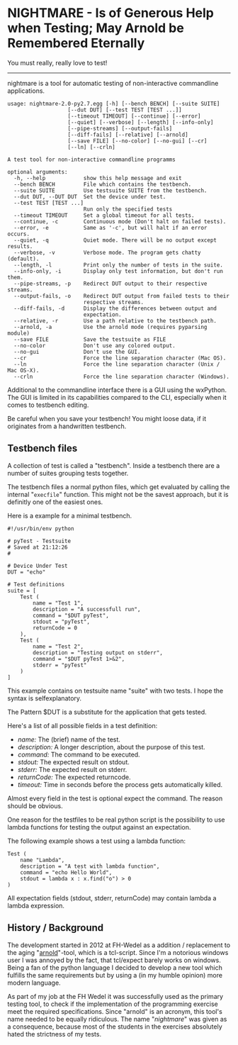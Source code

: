 NIGHTMARE - Is of Generous Help when Testing; May Arnold be Remembered Eternally
================================================================================
You must really, really love to test!

---

nightmare is a tool for automatic testing of non-interactive commandline 
applications.

	usage: nightmare-2.0-py2.7.egg [-h] [--bench BENCH] [--suite SUITE]
				       [--dut DUT] [--test TEST [TEST ...]]
				       [--timeout TIMEOUT] [--continue] [--error]
				       [--quiet] [--verbose] [--length] [--info-only]
				       [--pipe-streams] [--output-fails]
				       [--diff-fails] [--relative] [--arnold]
				       [--save FILE] [--no-color] [--no-gui] [--cr]
				       [--ln] [--crln]

	A test tool for non-interactive commandline programms

	optional arguments:
	  -h, --help            show this help message and exit
	  --bench BENCH         File which contains the testbench.
	  --suite SUITE         Use testsuite SUITE from the testbench.
	  --dut DUT, --DUT DUT  Set the device under test.
	  --test TEST [TEST ...]
	                        Run only the specified tests
	  --timeout TIMEOUT     Set a global timeout for all tests.
	  --continue, -c        Continuous mode (Don't halt on failed tests).
	  --error, -e           Same as '-c', but will halt if an error occurs.
	  --quiet, -q           Quiet mode. There will be no output except results.
	  --verbose, -v         Verbose mode. The program gets chatty (default).
	  --length, -l          Print only the number of tests in the suite.
	  --info-only, -i       Display only test information, but don't run them.
	  --pipe-streams, -p    Redirect DUT output to their respective streams.
	  --output-fails, -o    Redirect DUT output from failed tests to their
	                        respective streams.
	  --diff-fails, -d      Display the differences between output and
	                        expectation.
	  --relative, -r        Use a path relative to the testbench path.
	  --arnold, -a          Use the arnold mode (requires pyparsing module)
	  --save FILE           Save the testsuite as FILE
	  --no-color            Don't use any colored output.
	  --no-gui              Don't use the GUI.
	  --cr                  Force the line separation character (Mac OS).
	  --ln                  Force the line separation character (Unix / Mac OS-X).
	  --crln                Force the line separation character (Windows).

Additional to the commandline interface there is a GUI using the 
wxPython. The GUI is limited in its capabilities compared to the CLI,
especially when it comes to testbench editing.

Be careful when you save your testbench! You might loose data, if it originates 
from a handwritten testbench.


Testbench files
---------------

A collection of test is called a "testbench".
Inside a testbench there are a number of suites grouping tests together.

The testbench files a normal python files, which get evaluated by calling
the internal "`execfile`" function. This might not be the savest approach, but
it is definitly one of the easiest ones.

Here is a example for a minimal testbench.

	#!/usr/bin/env python
	
	# pyTest - Testsuite
	# Saved at 21:12:26
	# 

	# Device Under Test
	DUT = "echo"

	# Test definitions
	suite = [
		Test (
			name = "Test 1",
			description = "A successfull run",
			command = "$DUT pyTest",
			stdout = "pyTest",
			returnCode = 0
		),
		Test (
			name = "Test 2",
			description = "Testing output on stderr",
			command = "$DUT pyTest 1>&2",
			stderr = "pyTest"
		)
	]
	
This example contains on testsuite name "suite" with two tests.
I hope the syntax is selfexplanatory.

The Pattern $DUT is a substitute for the application that gets tested.

Here's a list of all possible fields in a test definition:

- *name:* The (brief) name of the test.
- *description:* A longer description, about the purpose of this test.
- *command:* The command to be executed.
- *stdout:* The expected result on stdout.
- *stderr:* The expected result on stderr.
- *returnCode:* The expected returncode.
- *timeout:* Time in seconds before the process gets automatically killed.

Almost every field in the test is optional expect the command. The reason 
should be obvious.

One reason for the testfiles to be real python script is the possibility to use 
lambda functions for testing the output against an expectation.

The following example shows a test using a lambda function:

	Test (
		name "Lambda",
		description = "A test with lambda function",
		command = "echo Hello World",
		stdout = lambda x : x.find("o") > 0
	)
	
All expectation fields (stdout, stderr, returnCode) may contain lambda 
a lambda expression.


History / Background
--------------------

The development started in 2012 at FH-Wedel as a addition / replacement to the 
aging "[arnold](http://stud.fh-wedel.de/~arnold)"-tool, which is a tcl-script. 
Since I'm a notorious windows user I was annoyed by the fact, that tcl/expect 
barely works on windows. Being a fan of the python language I decided to 
develop a new tool which fulfills the same requirements but by using a (in my 
humble opinion) more modern language.

As part of my job at the FH Wedel it was successfully used as the primary 
testing tool, to check if the implementation of the programming exercise meet 
the required specifications.
Since "arnold" is an acronym, this tool's name needed to be equally ridiculous.
The name "*nightmare*" was given as a consequence, because most of the students 
in the exercises absolutely hated the strictness of my tests. 
